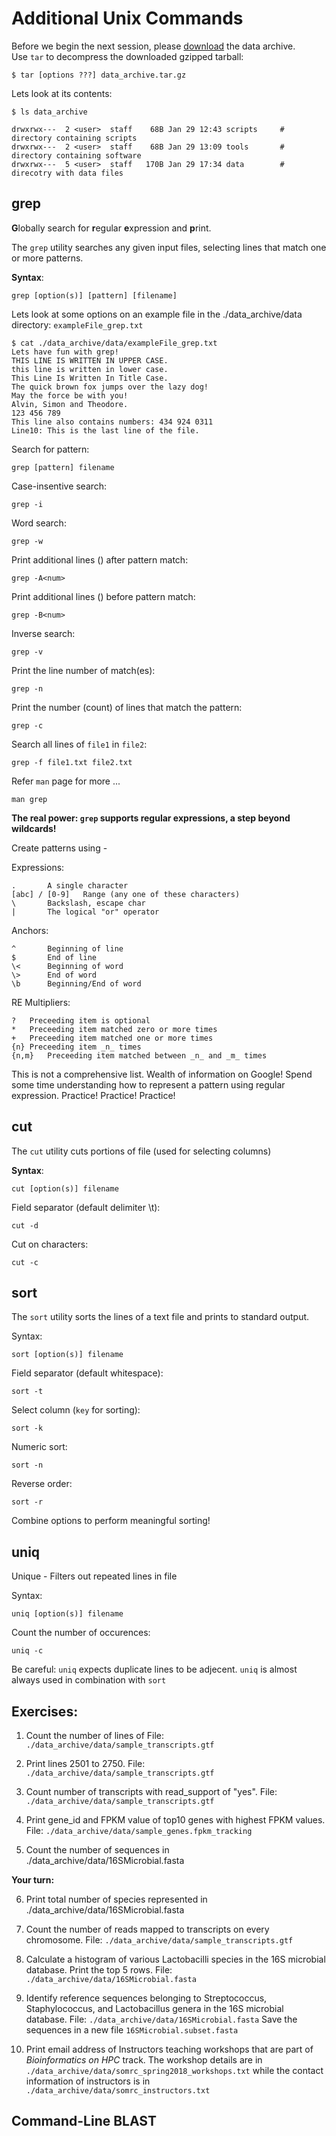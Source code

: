 # Additional Unix Commands

Before we begin the next session, please [download]() the data archive.  
Use `tar` to decompress the downloaded gzipped tarball:
```
$ tar [options ???] data_archive.tar.gz
```

Lets look at its contents:
```
$ ls data_archive

drwxrwx---  2 <user>  staff    68B Jan 29 12:43 scripts		# directory containing scripts
drwxrwx---  2 <user>  staff    68B Jan 29 13:09 tools		# directory containing software
drwxrwx---  5 <user>  staff   170B Jan 29 17:34 data		# direcotry with data files

```


## grep 

**G**lobally search for **r**egular **e**xpression and **p**rint.

The `grep` utility searches any given input files, selecting lines that match one or more patterns.

**Syntax**:
```
grep [option(s)] [pattern] [filename]
```

Lets look at some options on an example file in the ./data_archive/data directory: `exampleFile_grep.txt`

```
$ cat ./data_archive/data/exampleFile_grep.txt
Lets have fun with grep!
THIS LINE IS WRITTEN IN UPPER CASE.
this line is written in lower case.
This Line Is Written In Title Case.
The quick brown fox jumps over the lazy dog!
May the force be with you! 
Alvin, Simon and Theodore.
123 456 789
This line also contains numbers: 434 924 0311
Line10: This is the last line of the file.
```

Search for pattern:
```
grep [pattern] filename
```

Case-insentive search:
```
grep -i
```

Word search: 
```
grep -w 
```

Print additional lines (<num>) after pattern match:
```
grep -A<num>
```

Print additional lines (<num>) before pattern match:
```
grep -B<num>
```

Inverse search:
```
grep -v 
```

Print the line number of match(es):
```
grep -n
```

Print the number (count) of lines that match the pattern:
```
grep -c 
```

Search all lines of `file1` in `file2`:
```
grep -f file1.txt file2.txt
```

Refer `man` page for more ... 
```
man grep
```

**The real power: `grep` supports regular expressions, a step beyond wildcards!**

Create patterns using - 

Expressions:

	.		A single character
	[abc] / [0-9]	Range (any one of these characters)
	\		Backslash, escape char
	|		The logical "or" operator
	
Anchors:

	^		Beginning of line
	$		End of line
	\<		Beginning of word
	\>		End of word
	\b		Beginning/End of word

RE Multipliers:

	?	Preceeding item is optional
	*	Preceeding item matched zero or more times
	+	Preceeding item matched one or more times
	{n}	Preceeding item _n_ times
	{n,m}	Preceeding item matched between _n_ and _m_ times 

This is not a comprehensive list. Wealth of information on Google! Spend some time understanding how to represent a pattern using regular expression. Practice! Practice! Practice!



## cut

The `cut` utility cuts portions of file (used for selecting columns)

**Syntax**:
```
cut [option(s)] filename
```

Field separator (default delimiter \t):
```
cut -d 
```

Cut on characters:
```
cut -c 
```


## sort

The `sort` utility sorts the lines of a text file and prints to standard output.

Syntax:
```
sort [option(s)] filename
```

Field separator (default whitespace): 
```
sort -t 
```

Select column (`key` for sorting):
```
sort -k 
```

Numeric sort:
```
sort -n
```

Reverse order:
```
sort -r
```

Combine options to perform meaningful sorting! 



## uniq 

Unique - Filters out repeated lines in file

Syntax:
```
uniq [option(s)] filename
```

Count the number of occurences: 
```
uniq -c 
```

Be careful: `uniq` expects duplicate lines to be adjecent. 
`uniq` is almost always used in combination with `sort`



## Exercises: 

1. Count the number of lines of File: `./data_archive/data/sample_transcripts.gtf`

2. Print lines 2501 to 2750. File: `./data_archive/data/sample_transcripts.gtf`

3. Count number of transcripts with read_support of "yes". File: `./data_archive/data/sample_transcripts.gtf`  

4. Print gene_id and FPKM value of top10 genes with highest FPKM values. File: `./data_archive/data/sample_genes.fpkm_tracking`

5. Count the number of sequences in ./data_archive/data/16SMicrobial.fasta

**Your turn:**

6. Print total number of species represented in ./data_archive/data/16SMicrobial.fasta 

7. Count the number of reads mapped to transcripts on every chromosome. File: `./data_archive/data/sample_transcripts.gtf`

8. Calculate a histogram of various Lactobacilli species in the 16S microbial database. Print the top 5 rows. File: `./data_archive/data/16SMicrobial.fasta`

9. Identify reference sequences belonging to Streptococcus, Staphylococcus, and Lactobacillus genera in the 16S microbial database. File: `./data_archive/data/16SMicrobial.fasta` Save the sequences in a new file `16SMicrobial.subset.fasta`

10. Print email address of Instructors teaching workshops that are part of _Bioinformatics on HPC_ track. The workshop details are in `./data_archive/data/somrc_spring2018_workshops.txt` while the contact information of instructors is in `./data_archive/data/somrc_instructors.txt`
 


## Command-Line BLAST 


